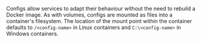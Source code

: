 Configs allow services to adapt their behaviour without the need to rebuild a Docker image. As with volumes, configs are mounted as files into a container's filesystem. The location of the mount point within the container defaults to `/<config-name>` in Linux containers and `C:\<config-name>` in Windows containers. 